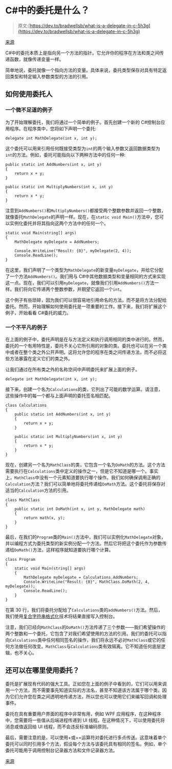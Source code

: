 # C#中的委托是什么？

> 原文:[https://dev.to/bradwellsb/what-is-a-delegate-in-c-5h3g](https://dev.to/bradwellsb/what-is-a-delegate-in-c-5h3g)

[来源](https://wellsb.com/csharp/advanced/how-to-use-delegates-in-csharp/)

C#中的委托本质上是指向另一个方法的指针。它允许你的程序在方法和类之间传递函数，就像传递变量一样。

简单地说，委托就像一个指向方法的变量。具体来说，委托类型保存对具有特定返回类型和特定输入参数类型的方法的引用。

## [](#how-to-use-delegates)如何使用委托人

### [](#a-trivial-example)一个微不足道的例子

为了开始理解委托，我们将通过一个简单的例子。首先创建一个新的 C#控制台应用程序。在程序类中，您将如下声明一个委托:

```
delegate int MathDelegate(int x, int y); 
```

这个委托可以用来引用任何既接受类型为`int`的两个输入参数又返回数据类型为`int`的方法。例如，委托可能指向以下两种方法中的任何一种:

```
public static int AddNumbers(int x, int y)
{
    return x + y;
}

public static int MultiplyNumbers(int x, int y)
{
    return x * y;
} 
```

注意到`AddNumbers()`和`MultiplyNumbers()`都接受两个整数参数并返回一个整数，就像委托`MathDelegate`的声明一样。现在，在`static void Main()`方法中，您可以实例化委托并将其指向这两个方法中的任何一个。

```
static void Main(string[] args)
{
    MathDelegate myDelegate = AddNumbers;

    Console.WriteLine("Result: {0}", myDelegate(2, 4));
    Console.ReadLine();
} 
```

在这里，我们声明了一个类型为`MathDelegate`的新变量`myDelegate`，并给它分配了一个方法`AddNumbers()`。我们用与 C#中其他数据类型和变量相同的方式来实现这一点。现在，我们可以引用`myDelegate`，就像我们引用`AddNumbers()`方法一样。我们将向它传递两个整数参数，并期望它返回一个`int`。

这个例子有些琐碎，因为我们可以很容易地引用命名的方法，而不是将方法分配给委托。然而，开始理解如何使用委托是一项重要的工作。接下来，我们将扩展这个例子，开始看看 C#委托的威力。

### [](#a-nontrivial-example)一个不平凡的例子

在上面的例子中，委托声明是在与方法定义和执行调用相同的类中进行的。然而，委托的一个有用特性是，委托不关心它所引用的对象的类。委托也可以在另一个类中或者在整个类之外公开声明。这将允许您的程序在类之间传递方法，而不必将这些方法暴露在定义它们的类之外。

让我们通过在所有类之外的名称空间中声明委托来扩展上面的例子。

```
delegate int MathDelegate(int x, int y); 
```

接下来，创建一个名为`Calculations`的类，它列出了可能的数学运算。请注意，这些操作中的每一个都与上面声明的委托签名相匹配。

```
class Calculations
{
    public static int AddNumbers(int x, int y)
    {
        return x + y;
    }

    public static int MultiplyNumbers(int x, int y)
    {
        return x * y;
    }
} 
```

现在，创建另一个名为`MathClass`的类，它包含一个名为`DoMath`的方法。这个方法需要执行在`Calculations`类中定义的操作之一，但是它不知道是哪一个。事实上，`MathClass`中没有一个元素知道要执行哪个操作。我们如何确保调用正确的`Calculation`方法？我们可以简单地将委托传递给`DoMath`方法。这个委托将保存对适当的`Calculation`方法的引用。

```
class MathClass
{
    public static int DoMath(int x, int y, MathDelegate math)
    {
        return math(x, y);
    }
} 
```

最后，在我们的`Program`类的`Main()`方法中，我们可以实例化`MathDelegate`对象，并以编程方式为委托类型的新实例分配一个方法。然后它将把这个委托作为参数传递给`DoMath()`方法，这样程序就知道要执行哪个计算。

```
class Program
{
    static void Main(string[] args)
    {
        MathDelegate myDelegate = Calculations.AddNumbers;
        Console.WriteLine("Result: {0}", MathClass.DoMath(2, 4, myDelegate));
        Console.ReadLine();
    }
} 
```

在第 30 行，我们将委托分配给了`Calculations`类的`addNumbers()`方法。然后，我们使用[复合字符串格式化](https://wellsb.com/csharp/beginners/csharp-string-interpolation-vs-composite-formatting/)技术将结果直接写入控制台。

注意，我们已经向`MathClass`的`DoMath()`方法传递了三个参数——我们希望操作的两个整数和一个委托，它包含了对我们希望使用的方法的引用。我们的委托可以指向`Calculations`类中任何相同签名的操作，我们将永远不必对`MathClass`或它的任何方法做任何改变。`MathClass`与`Calculations`类有效隔离。它不知道任何底层逻辑，也不关心。

## [](#where-else-can-i-use-delegates)还可以在哪里使用委托？

委托是扩展现有代码的强大工具。正如您在上面的例子中看到的，它们可以用来调用一个方法，而不需要事先知道实际的方法名，甚至不知道该方法属于哪个类。因为它们允许您在类之间透明地传递方法，所以您也可以使用它们来编写回调和处理事件。

委托在具有重要用户界面的程序中非常有用，例如 WPF 应用程序，在这种程序中，您需要将一些值从后端进程传递到 UI 线程。在这种情况下，可以使用委托将消息或值返回给 UI 线程，而不会违反标准编码原则。

最后，需要注意的是，可以使用+或+=运算符对委托进行多点传送。这意味着单个委托可以同时引用多个方法，假设每个方法与该委托具有相同的签名。例如，单个委托可能用于调用控制台记录器方法和文件记录器方法。

[来源](https://wellsb.com/csharp/advanced/how-to-use-delegates-in-csharp/)